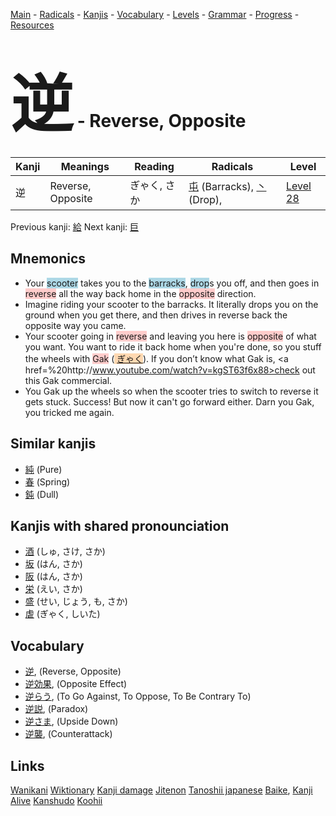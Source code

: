 <style> bigfont {font-size: 100px}</style>
[Main](../README.md) -
[Radicals](../radicals.md) -
[Kanjis](../kanjis.md) -
[Vocabulary](../vocabulary.md) -
[Levels](../levels.md) -
[Grammar](../grammar.md) - 
[Progress](../progress.md) -
[Resources](../resources.md)
# <bigfont> 逆</bigfont> - Reverse, Opposite 

| Kanji | Meanings | Reading | Radicals | Level |
| --- | --- | --- | --- | --- |
| 逆 | Reverse, Opposite | ぎゃく, さか | [屯](../radicals/屯.md) (Barracks), [丶](../radicals/丶.md) (Drop),  | [Level 28](../levels/wk_level28.md) |

Previous kanji: [給](給.md) Next kanji: [巨](巨.md) 

## Mnemonics
 * Your <span style="background-color:#ADD8E6"> scooter</span> takes you to the <span style="background-color:#ADD8E6"> barracks</span>, <span style="background-color:#ADD8E6"> drop</span>s you off, and then goes in <span style="background-color:#ffcccb"> reverse</span> all the way back home in the <span style="background-color:#ffcccb"> opposite</span> direction.
* Imagine riding your scooter to the barracks. It literally drops you on the ground when you get there, and then drives in reverse back the opposite way you came.
* Your scooter going in <span style="background-color:#ffcccb"> reverse</span> and leaving you here is <span style="background-color:#ffcccb"> opposite</span> of what you want. You want to ride it back home when you're done, so you stuff the wheels with <span style="background-color:#ffcccb"> Gak</span> (<span style="background-color:#fed8b1"> [ぎゃく](https://jisho.org/search/ぎゃく)</span>). If you don’t know what Gak is, <a href=%20http://www.youtube.com/watch?v=kgST63f6x88>check out this Gak commercial</a>.
* You Gak up the wheels so when the scooter tries to switch to reverse it gets stuck. Success! But now it can't go forward either. Darn you Gak, you tricked me again.


## Similar kanjis
 * [純](純.md) (Pure)
* [春](春.md) (Spring)
* [鈍](鈍.md) (Dull)



## Kanjis with shared pronounciation
 * [酒](酒.md) (しゅ, さけ, さか)
* [坂](坂.md) (はん, さか)
* [阪](阪.md) (はん, さか)
* [栄](栄.md) (えい, さか)
* [盛](盛.md) (せい, じょう, も, さか)
* [虐](虐.md) (ぎゃく, しいた)



## Vocabulary
 * [逆](../vocabulary/逆.md), (Reverse, Opposite)
* [逆効果](../vocabulary/逆.md), (Opposite Effect)
* [逆らう](../vocabulary/逆.md), (To Go Against, To Oppose, To Be Contrary To)
* [逆説](../vocabulary/逆.md), (Paradox)
* [逆さま](../vocabulary/逆.md), (Upside Down)
* [逆襲](../vocabulary/逆.md), (Counterattack)




## Links 


[Wanikani](https://www.wanikani.com/kanji/逆)
[Wiktionary](https://en.wiktionary.org/wiki/逆)
[Kanji damage](http://www.kanjidamage.com/kanji/search?utf8=✓&q=逆)
[Jitenon](https://jitenon.com/kanji/逆)
[Tanoshii japanese](https://www.tanoshiijapanese.com/dictionary/kanji.cfm?k=逆)
[Baike](https://baike.baidu.com/item/逆),
[Kanji Alive](https://app.kanjialive.com/逆)
[Kanshudo](https://www.kanshudo.com/searchmn?q=逆)
[Koohii](https://kanji.koohii.com/study/kanji/逆)
